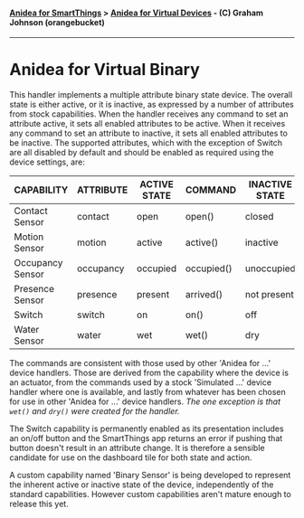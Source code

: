 #### [Anidea for SmartThings](../../../README.md) > [Anidea for Virtual Devices](../../../README.md#anidea-for-virtual-devices) - (C) Graham Johnson (orangebucket)
---

# Anidea for Virtual Binary
This handler implements a multiple attribute binary state device. The overall state is either active, or it is inactive, as expressed by a number of attributes from stock capabilities. When the handler receives any command to set an attribute active, it sets all enabled attributes to be active. When it receives any command to set an attribute to inactive, it sets all enabled attributes to be inactive. The supported attributes, which with the exception of Switch are all disabled by default and should be enabled as required using the device settings, are:

|CAPABILITY|ATTRIBUTE|ACTIVE STATE|COMMAND|INACTIVE STATE|COMMAND|
|----------|---------|--------------|----------------|--------------|----------------|
|Contact Sensor|contact|open|open()|closed|close()|
|Motion Sensor|motion|active|active()|inactive|inactive()|
|Occupancy Sensor|occupancy|occupied|occupied()|unoccupied|unoccupied()|
|Presence Sensor|presence|present|arrived()|not present|departed()|
|Switch|switch|on|on()|off|off()|
|Water Sensor|water|wet|wet()|dry|dry()|

The commands are consistent with those used by other 'Anidea for ...' device handlers. Those are derived from the capability where the device is an actuator, from the commands used by a stock 'Simulated ...' device handler where one is available, and lastly from whatever has been chosen for use in other 'Anidea for ...' device handlers.
*The one exception is that `wet()` and `dry()` were created for the handler.*

The Switch capability is permanently enabled as its presentation includes an on/off button and the SmartThings app returns an error if pushing that button doesn't result in an attribute change. It is therefore a sensible candidate for use on the dashboard tile for both state and action.

A custom capability named 'Binary Sensor' is being developed to represent the inherent active or inactive state of the device, independently of the standard capabilities. However custom capabilities aren't mature enough to release this yet.
